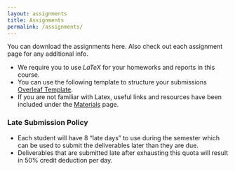 ```yaml
---
layout: assignments
title: Assignments
permalink: /assignments/
---
```

You can download the assignments here. Also check out each assignment page for any additional info.

- We require you to use _LaTeX_ for your homeworks and reports in this course.
- You can use the following template to structure your submissions [Overleaf Template](https://www.overleaf.com/read/vndsfhbmktmx).
- If you are not familiar with Latex, useful links and resources have been included under the [Materials](https://linklab-uva.github.io/robotlearning/materials/) page.

### Late Submission Policy
- Each student will have 8 “late days” to use during the semester which can be used to submit the deliverables later than they are due.
- Deliverables that are submitted late after exhausting this quota will result in 50% credit deduction per day.

